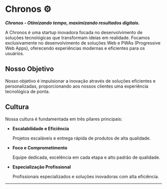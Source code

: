 
# Chronos ⚙️
***Chronos - Otimizando tempo, maximizando resultados digitais.***

A Chronos é uma startup inovadora focada no desenvolvimento de soluções tecnológicas que transformam ideias em realidade.  Focamos exclusivamente no desenvolvimento de soluções Web e PWAs (Progressive Web Apps), oferecendo experiências modernas e eficientes para os usuários.



## Nosso Objetivo  
Nosso objetivo é impulsionar a inovação através de soluções eficientes e personalizadas, proporcionando aos nossos clientes uma experiência tecnológica de ponta.


## Cultura

Nossa cultura é fundamentada em três pilares principais:

- **Escalabilidade e Eficiência**

    Projetos escaláveis e entrega rápida de produtos de alta qualidade.

- **Foco e Comprometimento**

    Equipe dedicada, excelência em cada etapa e alto padrão de qualidade.

- **Especialização Profissional**

    Profissionais especializados e soluções inovadoras com alta eficiência. 

---

